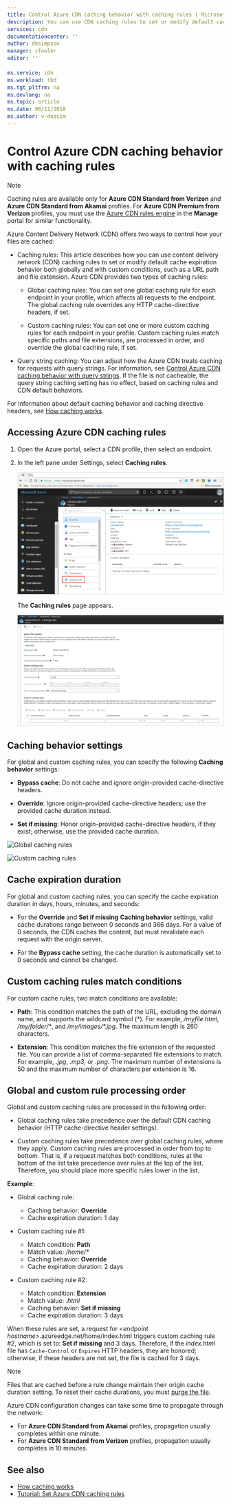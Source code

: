 ```yaml
---
title: Control Azure CDN caching behavior with caching rules | Microsoft Docs
description: You can use CDN caching rules to set or modify default cache expiration behavior both globally and with conditions, such as a URL path and file extensions.
services: cdn
documentationcenter: ''
author: dksimpson
manager: cfowler
editor: ''

ms.service: cdn
ms.workload: tbd
ms.tgt_pltfrm: na
ms.devlang: na
ms.topic: article
ms.date: 06/11/2018
ms.author: v-deasim
---
```


# Control Azure CDN caching behavior with caching rules

> [!NOTE] 
> Caching rules are available only for **Azure CDN Standard from Verizon** and **Azure CDN Standard from Akamai** profiles. For **Azure CDN Premium from Verizon** profiles, you must use the [Azure CDN rules engine](cdn-rules-engine.md) in the **Manage** portal for similar functionality.
 
Azure Content Delivery Network (CDN) offers two ways to control how your files are cached: 

- Caching rules: This article describes how you can use content delivery network (CDN) caching rules to set or modify default cache expiration behavior both globally and with custom conditions, such as a URL path and file extension. Azure CDN provides two types of caching rules:

   - Global caching rules: You can set one global caching rule for each endpoint in your profile, which affects all requests to the endpoint. The global caching rule overrides any HTTP cache-directive headers, if set.

   - Custom caching rules: You can set one or more custom caching rules for each endpoint in your profile. Custom caching rules match specific paths and file extensions, are processed in order, and override the global caching rule, if set. 

- Query string caching: You can adjust how the Azure CDN treats caching for requests with query strings. For information, see [Control Azure CDN caching behavior with query strings](cdn-query-string.md). If the file is not cacheable, the query string caching setting has no effect, based on caching rules and CDN default behaviors.

For information about default caching behavior and caching directive headers, see [How caching works](cdn-how-caching-works.md). 


## Accessing Azure CDN caching rules

1. Open the Azure portal, select a CDN profile, then select an endpoint.

2. In the left pane under Settings, select **Caching rules**.

   ![CDN Caching rules button](./media/cdn-caching-rules/cdn-caching-rules-btn.png)

   The **Caching rules** page appears.

   ![CDN Caching rules page](./media/cdn-caching-rules/cdn-caching-rules-page.png)


## Caching behavior settings
For global and custom caching rules, you can specify the following **Caching behavior** settings:

- **Bypass cache**: Do not cache and ignore origin-provided cache-directive headers.

- **Override**: Ignore origin-provided cache-directive headers; use the provided cache duration instead.

- **Set if missing**: Honor origin-provided cache-directive headers, if they exist; otherwise, use the provided cache duration.

![Global caching rules](./media/cdn-caching-rules/cdn-global-caching-rules.png)

![Custom caching rules](./media/cdn-caching-rules/cdn-custom-caching-rules.png)

## Cache expiration duration
For global and custom caching rules, you can specify the cache expiration duration in days, hours, minutes, and seconds:

- For the **Override** and **Set if missing** **Caching behavior** settings, valid cache durations range between 0 seconds and 366 days. For a value of 0 seconds, the CDN caches the content, but must revalidate each request with the origin server.

- For the **Bypass cache** setting, the cache duration is automatically set to 0 seconds and cannot be changed.

## Custom caching rules match conditions

For custom cache rules, two match conditions are available:
 
- **Path**: This condition matches the path of the URL, excluding the domain name, and supports the wildcard symbol (\*). For example, _/myfile.html_, _/my/folder/*_, and _/my/images/*.jpg_. The maximum length is 260 characters.

- **Extension**: This condition matches the file extension of the requested file. You can provide a list of comma-separated file extensions to match. For example, _.jpg_, _.mp3_, or _.png_. The maximum number of extensions is 50 and the maximum number of characters per extension is 16. 

## Global and custom rule processing order
Global and custom caching rules are processed in the following order:

- Global caching rules take precedence over the default CDN caching behavior (HTTP cache-directive header settings). 

- Custom caching rules take precedence over global caching rules, where they apply. Custom caching rules are processed in order from top to bottom. That is, if a request matches both conditions, rules at the bottom of the list take precedence over rules at the top of the list. Therefore, you should place more specific rules lower in the list.

**Example**:
- Global caching rule: 
   - Caching behavior: **Override**
   - Cache expiration duration: 1 day

- Custom caching rule #1:
   - Match condition: **Path**
   - Match value: _/home/*_
   - Caching behavior: **Override**
   - Cache expiration duration: 2 days

- Custom caching rule #2:
   - Match condition: **Extension**
   - Match value: _.html_
   - Caching behavior: **Set if missing**
   - Cache expiration duration: 3 days

When these rules are set, a request for _&lt;endpoint hostname&gt;_.azureedge.net/home/index.html triggers custom caching rule #2, which is set to: **Set if missing** and 3 days. Therefore, if the *index.html* file has `Cache-Control` or `Expires` HTTP headers, they are honored; otherwise, if these headers are not set, the file is cached for 3 days.

> [!NOTE] 
> Files that are cached before a rule change maintain their origin cache duration setting. To reset their cache durations, you must [purge the file](cdn-purge-endpoint.md). 
>
> Azure CDN configuration changes can take some time to propagate through the network: 
> - For **Azure CDN Standard from Akamai** profiles, propagation usually completes within one minute. 
> - For **Azure CDN Standard from Verizon** profiles, propagation usually completes in 10 minutes.  
>

## See also

- [How caching works](cdn-how-caching-works.md)
- [Tutorial: Set Azure CDN caching rules](cdn-caching-rules-tutorial.md)
